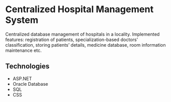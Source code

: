 # Centralized Hospital Management System

Centralized database management of hospitals in a locality. Implemented features: registration of patients, specialization-based doctors’ classification, storing patients’ details, medicine database, room information maintenance etc. 

## Technologies 

- ASP.NET
- Oracle Database
- SQL
- CSS
